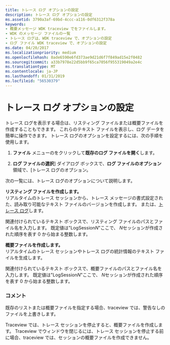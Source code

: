 ```yaml
---
title: トレース ログ オプションの設定
description: トレース ログ オプションの設定
ms.assetid: 3790a3af-69bd-4ccc-a116-0df6312f378a
keywords:
- 概要メッセージ WDK traceview でをファイルします。
- WDK のメッセージ ファイルの一覧
- トレース ログは、WDK traceview で、オプションの設定
- ログ ファイル WDK traceview で、オプションの設定
ms.date: 04/20/2017
ms.localizationpriority: medium
ms.openlocfilehash: 8ade6590e6fd373ae9d21d6f7f849ad15e2f0482
ms.sourcegitcommit: a33b7978e22d5bb9f65ca7056f955319049a2e4c
ms.translationtype: MT
ms.contentlocale: ja-JP
ms.lasthandoff: 01/31/2019
ms.locfileid: "56530379"
---
```

# <a name="setting-trace-log-options"></a>トレース ログ オプションの設定


トレース ログを表示する場合は、リスティング ファイルまたは概要ファイルを作成することもできます。 これらのテキスト ファイルを表示し、ログ データを簡単に操作できます。 トレース ログのオプションを設定するには、次の手順を使用します。

1.  **ファイル** メニューのをクリックして**既存のログ ファイルを開く**します。

2.  **ログ ファイルの選択**] ダイアログ ボックスで、**ログ ファイルのオプション**領域で、[トレース ログのオプション。

次の一覧には、トレース ログのオプションについて説明します。

<span id="Create_Listing_File"></span><span id="create_listing_file"></span><span id="CREATE_LISTING_FILE"></span>**リスティング ファイルを作成します。**  
リアルタイムのトレース セッションから、トレース メッセージの書式設定された、読み取り可能なテキスト ファイルのバージョンを作成します。 または、[トレース ログ](trace-log.md)します。

関連付けられているテキスト ボックスで、リスティング ファイルのパスとファイル名を入力します。 既定値は"LogSession*N*"ここで、 *N*セッションが作成された順序を表す 0 から始まる整数します。

<span id="Create_Summary_File"></span><span id="create_summary_file"></span><span id="CREATE_SUMMARY_FILE"></span>**概要ファイルを作成します。**  
リアルタイムのトレース セッションやトレース ログの統計情報のテキスト ファイルを生成します。

関連付けられているテキスト ボックスで、概要ファイルのパスとファイル名を入力します。 既定値は"LogSession*N*"ここで、 *N*セッションが作成された順序を表す 0 から始まる整数します。

### <a name="span-idcommentsspanspan-idcommentsspancomments"></a><span id="comments"></span><span id="COMMENTS"></span>コメント

既存のリストまたは概要ファイルを指定する場合、traceview では、警告なしのファイルを上書きします。

Traceview では、トレース セッションを停止すると、概要ファイルを作成します。 Traceview でウィンドウを閉じるには、トレース セッションを停止する前に場合、traceview では、セッションの概要ファイルを作成できません。

 

 





